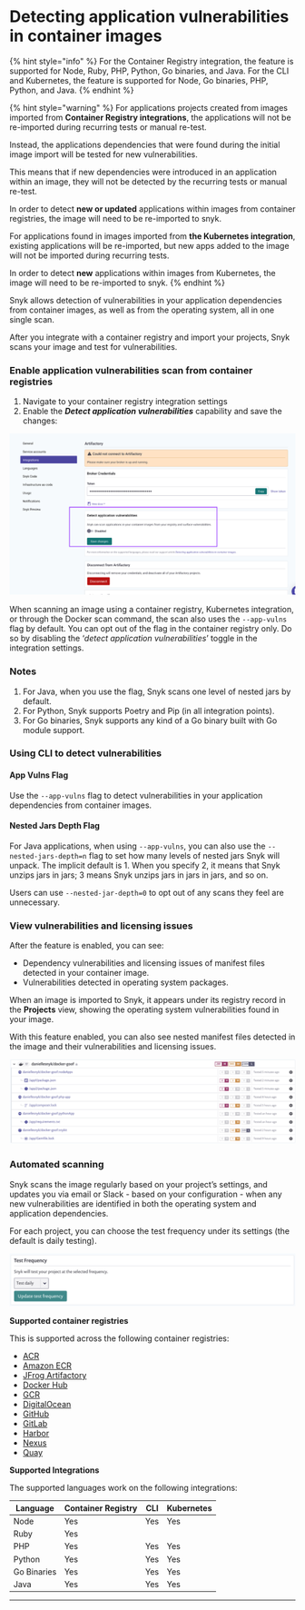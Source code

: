 # Detecting application vulnerabilities in container images

{% hint style="info" %}
For the Container Registry integration, the feature is supported for Node, Ruby, PHP, Python, Go binaries, and Java. For the CLI and Kubernetes, the feature is supported for Node, Go binaries, PHP, Python, and Java.
{% endhint %}

{% hint style="warning" %}
For applications projects created from images imported from **Container Registry integrations**, the applications will not be re-imported during recurring tests or manual re-test.

Instead, the applications dependencies that were found during the initial image import will be tested for new vulnerabilities.

This means that if new dependencies were introduced in an application within an image, they will not be detected by the recurring tests or manual re-test.

In order to detect **new or updated** applications within images from container registries, the image will need to be re-imported to snyk.

For applications found in images imported from **the Kubernetes integration**, existing applications will be re-imported, but new apps added to the image will not be imported during recurring tests.

In order to detect **new** applications within images from Kubernetes, the image will need to be re-imported to snyk.
{% endhint %}

Snyk allows detection of vulnerabilities in your application dependencies from container images, as well as from the operating system, all in one single scan.

After you integrate with a container registry and import your projects, Snyk scans your image and test for vulnerabilities.

### Enable application vulnerabilities scan from container registries

1. Navigate to your container registry integration settings
2. Enable the _**Detect application vulnerabilities**_ capability and save the changes:

![](../../../.gitbook/assets/detect-app-vulns.png)

When scanning an image using a container registry, Kubernetes integration, or through the Docker scan command, the scan also uses the `--app-vulns` flag by default. You can opt out of the flag in the container registry only. Do so by disabling the ‘_detect application vulnerabilities_’ toggle in the integration settings.

### Notes

1. For Java, when you use the flag, Snyk scans one level of nested jars by default.
2. For Python, Snyk supports Poetry and Pip (in all integration points).
3. For Go binaries, Snyk supports any kind of a Go binary built with Go module support.

### Using CLI to detect vulnerabilities

#### App Vulns Flag

Use the `--app-vulns` flag to detect vulnerabilities in your application dependencies from container images.

#### Nested Jars Depth Flag

For Java applications, when using `--app-vulns`, you can also use the `--nested-jars-depth=n` flag to set how many levels of nested jars Snyk will unpack. The implicit default is 1. When you specify 2, it means that Snyk unzips jars in jars; 3 means Snyk unzips jars in jars in jars, and so on.

Users can use `--nested-jar-depth=0` to opt out of any scans they feel are unnecessary.

### View vulnerabilities and licensing issues

After the feature is enabled, you can see:

* Dependency vulnerabilities and licensing issues of manifest files detected in your container image.
* Vulnerabilities detected in operating system packages.

When an image is imported to Snyk, it appears under its registry record in the **Projects** view, showing the operating system vulnerabilities found in your image.

With this feature enabled, you can also see nested manifest files detected in the image and their vulnerabilities and licensing issues.

![](<../../../.gitbook/assets/mceclip2 (1) (1) (1) (3) (3) (4) (6) (1) (1) (1) (1) (1) (1) (1) (1) (1) (1) (1) (1) (1) (1) (1) (1) (1) (1) (1) (1) (1) (1) (1) (1) (1) (1) (1) (1) (1) (1) (1) (1) (1) (1) (1) (1) (1) (1) (1) (1) (1) (1) (1) (1) (1) (1) (1) (16).png>)

### Automated scanning

Snyk scans the image regularly based on your project’s settings, and updates you via email or Slack - based on your configuration - when any new vulnerabilities are identified in both the operating system and application dependencies.

For each project, you can choose the test frequency under its settings (the default is daily testing).

![](<../../../.gitbook/assets/mceclip3 (1).png>)

**Supported container registries**

This is supported across the following container registries:

* [ACR](https://docs.snyk.io/snyk-container/image-scanning-library/acr-image-scanning)
* [Amazon ECR](https://docs.snyk.io/snyk-container/image-scanning-library/ecr-image-scanning)
* [JFrog Artifactory](https://docs.snyk.io/snyk-container/image-scanning-library/jfrog-artifactory-image-scanning)
* [Docker Hub](https://docs.snyk.io/snyk-container/image-scanning-library/docker-hub-image-scanning)
* [GCR](https://docs.snyk.io/snyk-container/image-scanning-library/gcr-image-scanning)
* [DigitalOcean](https://docs.snyk.io/products/snyk-container/image-scanning-library/digitalocean-image-scanning)
* [GitHub](https://docs.snyk.io/products/snyk-container/image-scanning-library/github-container-registry-image-scanning)
* [GitLab](https://docs.snyk.io/products/snyk-container/image-scanning-library/gitlab-container-registry-image-scanning)
* [Harbor](https://docs.snyk.io/products/snyk-container/image-scanning-library/harbor-image-scanning)
* [Nexus](https://docs.snyk.io/products/snyk-container/image-scanning-library/nexus-image-scanningexsd)
* [Quay](https://docs.snyk.io/products/snyk-container/image-scanning-library/quay-image-scanning)

**Supported Integrations**

The supported languages work on the following integrations:

| **Language** | **Container Registry** | **CLI** | **Kubernetes** |
| ------------ | ---------------------- | ------- | -------------- |
| Node         | Yes                    | Yes     | Yes            |
| Ruby         | Yes                    |         |                |
| PHP          | Yes                    | Yes     | Yes            |
| Python       | Yes                    | Yes     | Yes            |
| Go Binaries  | Yes                    | Yes     | Yes            |
| Java         | Yes                    | Yes     | Yes            |

***
